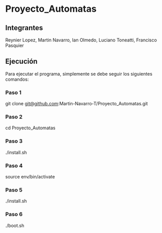 # Proyecto_Automatas
## Integrantes
Reynier Lopez,
Martin Navarro,
Ian Olmedo,
Luciano Toneatti,
Francisco Pasquier
## Ejecución
Para ejecutar el programa, simplemente se debe seguir los siguientes comandos:
### Paso 1
git clone git@github.com:Martin-Navarro-T/Proyecto_Automatas.git
### Paso 2
cd Proyecto_Automatas
### Paso 3
./install.sh
### Paso 4
source env/bin/activate
### Paso 5
./install.sh
### Paso 6
./boot.sh
